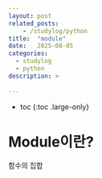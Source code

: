 ```yaml
---
layout: post
related_posts:
    - /studylog/python
title:  "module"
date:   2025-08-05
categories:
  - studylog
  - python
description: >
  
---
```

* toc
{:toc .large-only}

# Module이란?
함수의 집합

